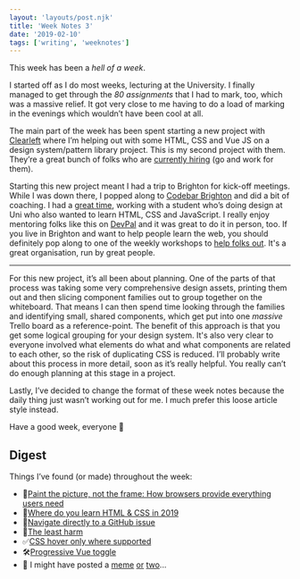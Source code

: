 ```yaml
---
layout: 'layouts/post.njk'
title: 'Week Notes 3'
date: '2019-02-10'
tags: ['writing', 'weeknotes']
---
```


This week has been a *hell of a week*.

I started off as I do most weeks, lecturing at the University. I finally managed to get through the *80 assignments* that I had to mark, too, which was a massive relief. It got very close to me having to do a load of marking in the evenings which wouldn’t have been cool at all.

The main part of the week has been spent starting a new project with [Clearleft](https://clearleft.com/) where I’m helping out with some HTML, CSS and Vue JS on a design system/pattern library project. This is my second project with them. They’re a great bunch of folks who are [currently hiring](https://clearleft.com/team/jobs) (go and work for them).

Starting this new project meant I had a trip to Brighton for kick-off meetings. While I was down there, I popped along to [Codebar Brighton](https://codebar.io/brighton) and did a bit of coaching. I had a [great time](https://andy-bell.design/notes/132/), working with a student who’s doing design at Uni who also wanted to learn HTML, CSS and JavaScript. I really enjoy mentoring folks like this on [DevPal](https://devpal.io) and it was great to do it in person, too. If you live in Brighton and want to help people learn the web, you should definitely pop along to one of the weekly workshops to [help folks out](https://www.codebar.io/coaches). It's a great organisation, run by great people.

***

For this new project, it’s all been about planning. One of the parts of that process was taking some very comprehensive design assets, printing them out and then slicing component families out to group together on the whiteboard. That means I can then spend time looking through the families and identifying small, shared components, which get put into one _massive_ Trello board as a reference-point. The benefit of this approach is that you get some logical grouping for your design system. It's also very clear to everyone involved what elements do what and what components are related to each other, so the risk of duplicating CSS is reduced. I’ll probably write about this process in more detail, soon as it’s really helpful. You really can’t do enough planning at this stage in a project.

Lastly, I’ve decided to change the format of these week notes because the daily thing just wasn’t working out for me. I much prefer this loose article style instead.

Have a good week, everyone 🚀

## Digest
Things I’ve found (or made) throughout the week:

- 📝[Paint the picture, not the frame: How browsers provide everything users need](https://andy-bell.design/notes/134/)
- 📝[Where do you learn HTML & CSS in 2019](https://andy-bell.design/links/115/)
- 📝[Navigate directly to a GitHub issue](https://andy-bell.design/links/113/)
- 📝[The least harm](https://andy-bell.design/links/111/)
- ✅[CSS hover only where supported](https://andy-bell.design/links/112/)
- 🛠[Progressive Vue toggle](https://andy-bell.design/links/114/)
- 🤡 I might have posted a [meme](https://twitter.com/andybelldesign/status/1094212512353083392) [or](https://twitter.com/andybelldesign/status/1094230221547622400) [two](https://twitter.com/GaryPendergast/status/1093714037563510786)... 
